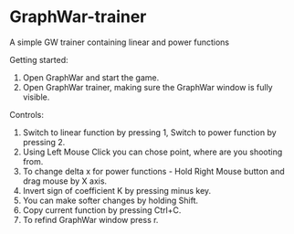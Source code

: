 # GraphWar-trainer
A simple GW trainer containing linear and power functions

Getting started:
1. Open GraphWar and start the game.
2. Open GraphWar trainer, making sure the GraphWar window is fully visible.

Controls:
1. Switch to linear function by pressing 1, Switch to power function by pressing 2.
2. Using Left Mouse Click you can chose point, where are you shooting from.
3. To change delta x for power functions - Hold Right Mouse button and drag mouse by X axis.
4. Invert sign of coefficient K by pressing minus key.
5. You can make softer changes by holding Shift.
6. Copy current function by pressing Ctrl+C.
7. To refind GraphWar window press r.
